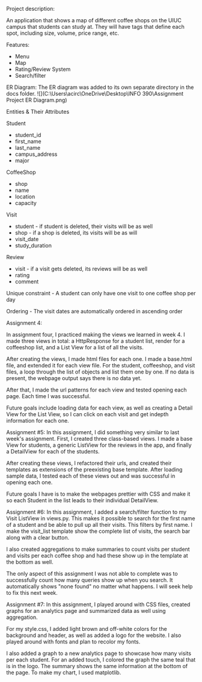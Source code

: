 Project description:

An application that shows a map of different coffee shops on the UIUC campus that students can study at. They will have tags that define each spot, including size, volume, price range, etc.

Features:
- Menu
- Map
- Rating/Review System
- Search/filter

ER Diagram:
The ER diagram was added to its own separate directory in the docs folder.
![](C:\Users\acirc\OneDrive\Desktop\INFO 390\Assignment Project ER Diagram.png)

Entities & Their Attributes

Student
- student_id
- first_name
- last_name
- campus_address
- major

CoffeeShop
- shop
- name
- location
- capacity

Visit
- student - if student is deleted, their visits will be as well
- shop - if a shop is deleted, its visits will be as will
- visit_date
- study_duration

Review
- visit - if a visit gets deleted, its reviews will be as well
- rating
- comment

Unique constraint - A student can only have one visit to one coffee shop per day

Ordering - The visit dates are automatically ordered in ascending order

Assignment 4:

In assignment four, I practiced making the views we learned in week 4. I made three
views in total: a HttpResponse for a student list, render for a coffeeshop list, and 
a List View for a list of all the visits.

After creating the views, I made html files for each one. I made a base.html file, and
extended it for each view file. For the student, coffeeshop, and visit files, a loop through
the list of objects and list them one by one. If no data is present, the webpage output says
there is no data yet.

After that, I made the url patterns for each view and tested opening each page. Each time
I was successful.

Future goals include loading data for each view, as well as creating a Detail View for the
List View, so I can click on each visit and get indepth information for each one.

Assignment #5:
In this assignment, I did something very similar to last week's assignment. First,
I created three class-based views. I made a base View for students, a generic ListView
for the reviews in the app, and finally a DetailView for each of the students.

After creating these views, I refactored their urls, and created their templates as
extensions of the preexisting base template. After loading sample data, I tested each of
these views out and was successful in opening each one.

Future goals I have is to make the webpages prettier with CSS and make it so each Student
in the list leads to their individual DetailView.

Assignment #6:
In this assignment, I added a search/filter function to my Visit ListView in views.py.
This makes it possible to search for the first name of a student and be able to pull up
all their visits. This filters by first name. I make the visit_list template show the 
complete list of visits, the search bar along with a clear button.

I also created aggregations to make summaries to count visits per student and visits per
each coffee shop and had these show up in the template at the bottom as well.

The only aspect of this assignment I was not able to complete was to successfully count 
how many queries show up when you search. It automatically shows "none found" no matter
what happens. I will seek help to fix this next week.

Assignment #7:
In this assignment, I played around with CSS files, created graphs for an analytics page
and summarized data as well using aggregation.

For my style.css, I added light brown and off-white colors for the background and header,
as well as added a logo for the website. I also played around with fonts and plan to
recolor my fonts.

I also added a graph to a new analytics page to showcase how many visits per each student.
For an added touch, I colored the graph the same teal that is in the logo. The summary
shows the same information at the bottom of the page. To make my chart, I used
matplotlib.
